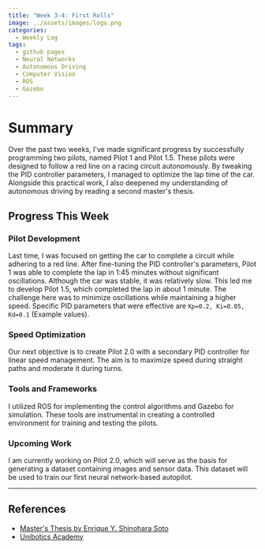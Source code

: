 ```yaml
---
title: "Week 3-4: First Rolls"
image: ../assets/images/logo.png
categories:
  - Weekly Log
tags:
  - github pages
  - Neural Networks
  - Autonomous Driving
  - Computer Vision
  - ROS
  - Gazebo
---
```


# Summary

Over the past two weeks, I've made significant progress by successfully programming two pilots, named Pilot 1 and Pilot 1.5. These pilots were designed to follow a red line on a racing circuit autonomously. By tweaking the PID controller parameters, I managed to optimize the lap time of the car. Alongside this practical work, I also deepened my understanding of autonomous driving by reading a second master's thesis.

## Progress This Week

### Pilot Development

Last time, I was focused on getting the car to complete a circuit while adhering to a red line. After fine-tuning the PID controller's parameters, Pilot 1 was able to complete the lap in 1:45 minutes without significant oscillations. Although the car was stable, it was relatively slow. This led me to develop Pilot 1.5, which completed the lap in about 1 minute. The challenge here was to minimize oscillations while maintaining a higher speed. Specific PID parameters that were effective are `Kp=0.2, Ki=0.05, Kd=0.1` (Example values).

### Speed Optimization

Our next objective is to create Pilot 2.0 with a secondary PID controller for linear speed management. The aim is to maximize speed during straight paths and moderate it during turns.

### Tools and Frameworks

I utilized ROS for implementing the control algorithms and Gazebo for simulation. These tools are instrumental in creating a controlled environment for training and testing the pilots.

### Upcoming Work

I am currently working on Pilot 2.0, which will serve as the basis for generating a dataset containing images and sensor data. This dataset will be used to train our first neural network-based autopilot.

---

## References

* [Master's Thesis by Enrique Y. Shinohara Soto](https://gsyc.urjc.es/jmplaza/students/tfm-deeplearning-autonomous_driving-enrique_shinohara-2023.pdf)
* [Unibotics Academy](https://unibotics.org/academy/)

